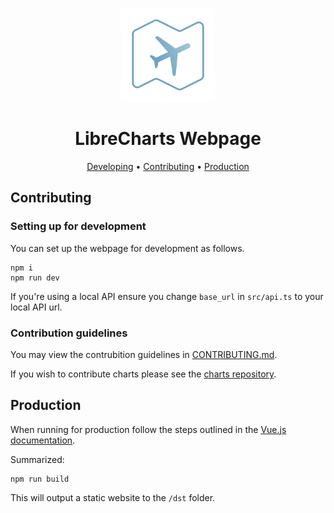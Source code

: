 <p align="center"><img src="https://raw.githubusercontent.com/librecharts/branding/main/raster/logo_transparent.png" alt="project-image" style="width: 150px"></p>
<h1 align="center" id="title">LibreCharts Webpage</h1>
<p align="center">
    <a href="#setting-up-for-development">Developing</a>
     • 
    <a href="#contribution-guidelines">Contributing</a>
     • 
    <a href="#production">Production</a>

</p>


## Contributing

### Setting up for development

You can set up the webpage for development as follows.


```
npm i
npm run dev
```

If you're using a local API ensure you change `base_url` in `src/api.ts` to your local API url.

### Contribution guidelines

You may view the contrubition guidelines in [CONTRIBUTING.md](CONTRIBUTING.md).

If you wish to contribute charts please see the [charts repository](https://github.com/librecharts/charts).


## Production

When running for production follow the steps outlined in the [Vue.js documentation](https://vuejs.org/guide/best-practices/production-deployment.html).

Summarized: 

```
npm run build
```

This will output a static website to the `/dst` folder.